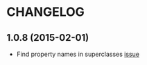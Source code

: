 # CHANGELOG

## 1.0.8 (2015-02-01)

* Find property names in superclasses [issue](https://github.com/valotas/mustache4dart/issues/33)
